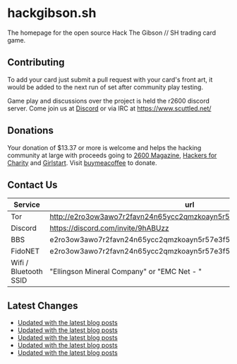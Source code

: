 # hackgibson.sh
The homepage for the open source Hack The Gibson // SH trading card game.


## Contributing

To add your card just submit a pull request with your card's front art, it would be added to the next run of set after community play testing.

Game play and discussions over the project is held the r2600 discord server. Come join us at [Discord](https://discord.com/invite/9hABUzz) or via IRC at https://www.scuttled.net/


## Donations

Your donation of $13.37 or more is welcome and helps the hacking community at large with proceeds going to [2600 Magazine](https://2600.com/), [Hackers for Charity](https://hackersforcharity.org) and [Girlstart](https://girlstart.org).  Visit [buymeacoffee](https://www.buymeacoffee.com/hackgibson.sh) to donate.


## Contact Us

Service | url
-|-
Tor | http://e2ro3ow3awo7r2favn24n65ycc2qmzkoayn5r57e3f56nvjwdcgg32ad.onion
Discord | https://discord.com/invite/9hABUzz
BBS | e2ro3ow3awo7r2favn24n65ycc2qmzkoayn5r57e3f56nvjwdcgg32ad.onion:23
FidoNET | e2ro3ow3awo7r2favn24n65ycc2qmzkoayn5r57e3f56nvjwdcgg32ad.onion:24554
Wifi / Bluetooth SSID | "Ellingson Mineral Company" or "EMC Net - <fidonet address>"

## Latest Changes
<!-- BLOG-POST-LIST:START -->
- [Updated with the latest blog posts](https://github.com/DFW2600/hackgibson.sh/commit/83d075768e5b87fd120a03d0fcf678fa805270f0)
- [Updated with the latest blog posts](https://github.com/DFW2600/hackgibson.sh/commit/2f90a4cf99c9077e48a1fe6826316cec8007e357)
- [Updated with the latest blog posts](https://github.com/DFW2600/hackgibson.sh/commit/3ce03e2d1bc7632522c24a63c3cd99e2aab947af)
- [Updated with the latest blog posts](https://github.com/DFW2600/hackgibson.sh/commit/54fecec62900df49367d600eb7cad38c4295cdcc)
- [Updated with the latest blog posts](https://github.com/DFW2600/hackgibson.sh/commit/c5cf8a20a76a5e1f04a619f05868c442d4d13f2e)
<!-- BLOG-POST-LIST:END -->
